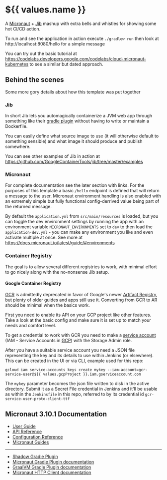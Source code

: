 # ${{ values.name }}

A [Micronaut](micronaut.io) + [Jib](https://github.com/GoogleContainerTools/jib) mashup with extra bells and whistles for showing some hot CI/CD action.

To run and see the application in action execute `./gradlew run` then look at http://localhost:8080/hello for a simple message

You can try out the basic tutorial at https://codelabs.developers.google.com/codelabs/cloud-micronaut-kubernetes to see a similar but dated approach.

## Behind the scenes

Some more gory details about how this template was put together

### Jib

In short Jib lets you automagically containerize a JVM web app through something like their [gradle plugin](https://github.com/GoogleContainerTools/jib/tree/master/jib-gradle-plugin) without having to write or maintain a Dockerfile.

You can easily define what source image to use (it will otherwise default to something sensible) and what image it should produce and publish somewhere.

You can see other examples of Jib in action at https://github.com/GoogleContainerTools/jib/tree/master/examples

### Micronaut

For complete documentation see the later section with links. For the purposes of this template a basic `/hello` endpoint is defined that will return a message to the user. Micronaut environment handling is also enabled with an extremely simple but fully functional config-derrived value being part of the returned message.

By default the `application.yml` from `src/main/resources` is loaded, but you can toggle the dev environment settings by running the app with an environment variable `MICRONAUT_ENVIRONMENTS` set to `dev` to then load the `application-dev.yml` - you can make any environment you like and even activate multiple at once. See more at https://docs.micronaut.io/latest/guide/#environments

### Container Registry

The goal is to allow several different registries to work, with minimal effort to go nicely along with the no-nonsense Jib setup.

#### Google Container Registry

[GCR](https://cloud.google.com/container-registry/docs/) is admittedly deprecated in favor of Google's newer [Artifact Registry](https://cloud.google.com/artifact-registry/docs), but plenty of older guides and apps still use it. Converting from GCR to AR should be minimal when the basics work.

First you need to enable its API on your GCP project like other features. Take a look at the basic config and make sure it is set up to match your needs and comfort level.

To get a credential to work with GCR you need to make a [service account](https://console.cloud.google.com/iam-admin/serviceaccounts) (IAM - Service Accounts in [GCP](https://console.cloud.google.com/)) with the Storage Admin role.

After you have a suitable service account you need a JSON file representing the key and its details to use within Jenkins (or elsewhere). This can be created in the UI or via CLI, example used for this repo:

`gcloud iam service-accounts keys create mykey --iam-account=gcr-service-user@${{ values.gcpProject }}.iam.gserviceaccount.com`

The `mykey` parameter becomes the json file written to disk in the active directory. Submit it as a Secret File credential in Jenkins and it'll be usable as within the `Jenkinsfile` in this repo, referred to by its credential id `gcr-service-user-proto-client-ttf`

## Micronaut 3.10.1 Documentation

- [User Guide](https://docs.micronaut.io/3.10.1/guide/index.html)
- [API Reference](https://docs.micronaut.io/3.10.1/api/index.html)
- [Configuration Reference](https://docs.micronaut.io/3.10.1/guide/configurationreference.html)
- [Micronaut Guides](https://guides.micronaut.io/index.html)
---

- [Shadow Gradle Plugin](https://plugins.gradle.org/plugin/com.github.johnrengelman.shadow)
- [Micronaut Gradle Plugin documentation](https://micronaut-projects.github.io/micronaut-gradle-plugin/latest/)
- [GraalVM Gradle Plugin documentation](https://graalvm.github.io/native-build-tools/latest/gradle-plugin.html)
- [Micronaut HTTP Client documentation](https://docs.micronaut.io/latest/guide/index.html#httpClient)
